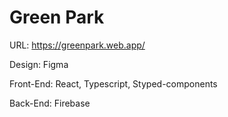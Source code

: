 # Green Park
URL: <a href="https://greenpark.web.app/">https://greenpark.web.app/</a>

<p>Design: Figma</p>
<p>Front-End: React, Typescript, Styped-components</p>
<p>Back-End: Firebase</p>
